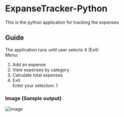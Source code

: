 # ExpanseTracker-Python
This is the python application for tracking the expenses

## Guide

The application runs until user selects 4 (Exit)  
Menu:  
1. Add an expense
2. View expenses by category
3. Calculate total expenses
4. Exit  
Enter your selection: 1

### Image (Sample output)
![image](https://github.com/ndizihiwesimon/ExpanseTracker-Python/assets/70353128/49579237-09a7-4baa-9e0f-5a0617e0ec7f)
